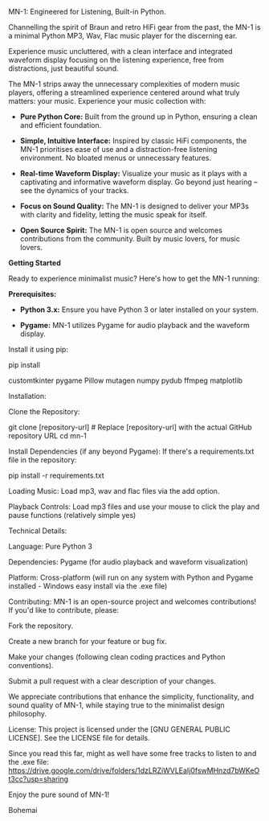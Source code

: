 MN-1: Engineered for Listening, Built-in Python.

Channelling the spirit of Braun and retro HiFi gear from the past, the MN-1 is a minimal Python MP3, Wav, Flac music player for the discerning ear.

Experience music uncluttered, with a clean interface and integrated waveform display focusing on the listening experience, free from distractions, just beautiful sound.

The MN-1 strips away the unnecessary complexities of modern music players, offering a streamlined experience centered around what truly matters: your music.  Experience your music collection with:

* **Pure Python Core:**  Built from the ground up in Python, ensuring a clean and efficient foundation.

* **Simple, Intuitive Interface:** Inspired by classic HiFi components, the MN-1 prioritises ease of use and a distraction-free listening environment.  No bloated menus or unnecessary features.

* **Real-time Waveform Display:** Visualize your music as it plays with a captivating and informative waveform display. Go beyond just hearing – see the dynamics of your tracks.

* **Focus on Sound Quality:**  The MN-1 is designed to deliver your MP3s with clarity and fidelity, letting the music speak for itself.

* **Open Source Spirit:**  The MN-1 is open source and welcomes contributions from the community.  Built by music lovers, for music lovers.

**Getting Started**

Ready to experience minimalist music? Here's how to get the MN-1 running:

**Prerequisites:**

* **Python 3.x:** Ensure you have Python 3 or later installed on your system.

* **Pygame:**  MN-1 utilizes Pygame for audio playback and the waveform display. 

Install it using pip:
 
pip install

customtkinter
pygame
Pillow
mutagen
numpy
pydub
ffmpeg
matplotlib


Installation:

Clone the Repository:

git clone [repository-url]  # Replace [repository-url] with the actual GitHub repository URL
cd mn-1

Install Dependencies (if any beyond Pygame): If there's a requirements.txt file in the repository:

pip install -r requirements.txt

Loading Music: Load mp3, wav and flac files via the add option.

Playback Controls: Load mp3 files and use your mouse to click the play and pause functions (relatively simple yes)

Technical Details:

Language: Pure Python 3

Dependencies: Pygame (for audio playback and waveform visualization)

Platform: Cross-platform (will run on any system with Python and Pygame installed - Windows easy install via the .exe file)

Contributing: MN-1 is an open-source project and welcomes contributions! If you'd like to contribute, please:

Fork the repository.

Create a new branch for your feature or bug fix.

Make your changes (following clean coding practices and Python conventions).

Submit a pull request with a clear description of your changes.

We appreciate contributions that enhance the simplicity, functionality, and sound quality of MN-1, while staying true to the minimalist design philosophy.

License: This project is licensed under the [GNU GENERAL PUBLIC LICENSE]. See the LICENSE file for details.

Since you read this far, might as well have some free tracks to listen to and the .exe file: https://drive.google.com/drive/folders/1dzLRZiWVLEaIj0fswMHnzd7bWKeOt3cc?usp=sharing

Enjoy the pure sound of MN-1!

Bohemai
